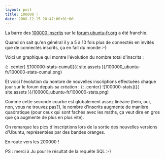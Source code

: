```yaml
---
layout: post
title: 100000 !
date: 2008-12-15 20:47:00+01:00
---
```


La barre des [100000 inscrits][] sur le [forum ubuntu-fr.org][ubuntu-fr] a été
franchie.

[100000 inscrits]: http://forum.ubuntu-fr.org/viewtopic.php?id=277760
[ubuntu-fr]: http://forum.ubuntu-fr.org

Quand on sait qu'en général il y a 5 à 10 fois plus de connectés en invités que
de connectés inscrits, ça en fait du monde :-)

Voici un graphique qui montre l'évolution du nombre total d'inscrits :

{: .center}
![100000-stats-cumul]({{ site.assets }}/100000_ubuntu-fr/100000-stats-cumul.png)

Et voici l'évolution du nombre de nouvelles inscriptions effectuées chaque jour
sur le forum depuis sa création :
{: .center}
![100000-stats]({{ site.assets }}/100000_ubuntu-fr/100000-stats.png)

Comme cette seconde courbe est globalement assez linéaire (hein, oui, non, vous
ne trouvez pas?), le nombre d'inscrits augmente de manière quadratique (pour
ceux qui sont fachés avec les maths, ça veut dire en gros que ça augmente de
plus en plus vite).

On remarque les pics d'inscriptions lors de la sortie des nouvelles versions
d'Ubuntu, représentées par des bandes oranges.

En route vers les 200000 !

PS : merci à Ju pour le résultat de la requête SQL :-)
